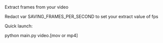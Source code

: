 Extract frames from your video

Redact var SAVING_FRAMES_PER_SECOND to set your extract value of fps

Quick launch:

python main.py video.[mov or mp4]
